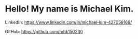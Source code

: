 # Hello! My name is Michael Kim.

LinkedIn: https://www.linkedin.com/in/michael-kim-427059169/

GitHub: https://github.com/mhk150230
